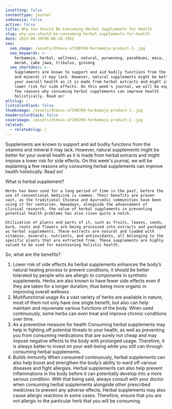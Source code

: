 ```yaml
---
issetting: false
contenttype: journal
indonesia: false
active: false
title: Why You Should Be Consuming Herbal Supplements for Health
slug: why-you-should-be-consuming-herbal-supplements-for-health
date: 2019-08-30T06:06:28.795Z
seo:
  seo_image: /assets/dtmxxx-af190709-herbamojo-product-1-.jpg
  seo_keywords: >-
    herbamojo, herbal, wellness, natural, purwoceng, pasakbumi, maca, jahe
    merah, cabe jawa, tribulus, ginseng
  seo_shortdesc: >-
    Supplements are known to support and aid bodily functions from the vitamins
    and mineral it may lack. However, natural supplements might be better for
    your overall health as it is made from herbal extracts and might impose a
    lower risk for side effects. On this week's journal, we will be explaining a
    few reasons why consuming herbal supplements can improve health
    holistically. Read on!
altslug: /
listcolorblack: false
thumbimage: /assets/dtmxxx-af190709-herbamojo-product-1-.jpg
headercolorblack: false
coverimage: /assets/dtmxxx-af190709-herbamojo-product-1-.jpg
related:
  - relatedslug: /
---
```

Supplements are known to support and aid bodily functions from the vitamins and mineral it may lack. However, natural supplements might be better for your overall health as it is made from herbal extracts and might impose a lower risk for side effects. On this week's journal, we will be explaining a few reasons why consuming herbal supplements can improve health holistically. Read on!

What is herbal supplement?

```
Herbs has been used for a long period of time in the past, before the use of conventional medicine is common. Their benefits are proven vast, as the traditional Chinese and Ayurvedic communities have been using it for centuries. Nowadays, alongside the advancement of clinical research, the value of herbal supplements in preventing potential health problems has also risen quite a notch.

Utilization of plants and parts of it, such as fruits, leaves, seeds, bark, roots and flowers are being processed into extracts and packaged as herbal supplements. These extracts are natural and loaded with vitamins, minerals, nutrients, and antioxidants, all belonging to the specific plants that are extracted from. These supplements are highly valued to be used for maintaining holistic health.
```

So, what are the benefits? 

1. Lower risk of side effects
   As herbal supplements enhances the body’s natural healing process to prevent conditions, it should be better tolerated by people who are allergic to components in synthetic supplements. Herbs are also known to have fewer side effects even if they are taken for a longer duration, thus being more organic in improving overall wellness.
2. Multifunctional usage
   As a vast variety of herbs are available in nature, most of them not only have one single benefit, but also can help maintain and rejuvenate various functions of the body. When used continuously, some herbs can even treat and improve chronic conditions over time.
3. As a preventive measure for health
   Consuming herbal supplements may help in fighting off potential threats to your health, as well as preventing you from consuming medications that are surely not cheap and may impose negative effects to the body with prolonged usage. Therefore, it is always better to invest on your well-being while you still can through consuming herbal supplements.
4. Builds immunity
   When consumed continuously, herbal supplements can also help boost and strengthen the body’s ability to ward off various diseases and fight allergies. Herbal supplements can also help prevent inflammations in the body before it can potentially develop into a more serious condition.
   With that being said, always consult with your doctor when consuming herbal supplements alongside other prescribed medicines to prevent any adverse effects. Herbal supplements may also cause allergic reactions in some cases. Therefore, ensure that you are not allergic to the particular herb that you will be consuming.
